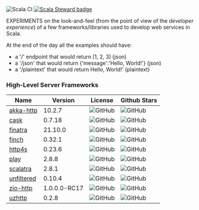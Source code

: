 ![Scala CI](https://github.com/mfirry/web-frameworks-templates/workflows/Scala%20CI/badge.svg)
[![Scala Steward badge](https://img.shields.io/badge/Scala_Steward-helping-blue.svg?style=flat&logo=data:image/png;base64,iVBORw0KGgoAAAANSUhEUgAAAA4AAAAQCAMAAAARSr4IAAAAVFBMVEUAAACHjojlOy5NWlrKzcYRKjGFjIbp293YycuLa3pYY2LSqql4f3pCUFTgSjNodYRmcXUsPD/NTTbjRS+2jomhgnzNc223cGvZS0HaSD0XLjbaSjElhIr+AAAAAXRSTlMAQObYZgAAAHlJREFUCNdNyosOwyAIhWHAQS1Vt7a77/3fcxxdmv0xwmckutAR1nkm4ggbyEcg/wWmlGLDAA3oL50xi6fk5ffZ3E2E3QfZDCcCN2YtbEWZt+Drc6u6rlqv7Uk0LdKqqr5rk2UCRXOk0vmQKGfc94nOJyQjouF9H/wCc9gECEYfONoAAAAASUVORK5CYII=)](https://scala-steward.org)


EXPERIMENTS on the look-and-feel (from the point of view of the *developer experience*) of a few frameworks/libraries used to develop web services in Scala.

At the end of the day all the examples should have:
- a '/' endpoint that would return [1, 2, 3] (json)
- a '/json' that would return {'message':'Hello, World!'} (json)
- a '/plaintext' that would return Hello, World!' (plaintext)

### High-Level Server Frameworks

| Name       | Version      | License                                                                    | Github Stars                                                             |
|------------|--------------|----------------------------------------------------------------------------|--------------------------------------------------------------------------|
| [akka-http](https://doc.akka.io/docs/akka-http/current/)  | 10.2.7       | ![GitHub](https://img.shields.io/github/license/akka/akka-http)            | ![GitHub](https://img.shields.io/github/stars/akka/akka-http)            |
| [cask](https://github.com/lihaoyi/cask)       | 0.7.18       | ![GitHub](https://img.shields.io/github/license/com-lihaoyi/cask)          | ![GitHub](https://img.shields.io/github/stars/com-lihaoyi/cask)          |
| [finatra](https://github.com/twitter/finatra)    | 21.10.0       | ![GitHub](https://img.shields.io/github/license/twitter/finatra)           | ![GitHub](https://img.shields.io/github/stars/twitter/finatra)           |
| [finch](https://finagle.github.io/finch/)      | 0.32.1       | ![GitHub](https://img.shields.io/github/license/finagle/finch)             | ![GitHub](https://img.shields.io/github/stars/finagle/finch)             |
| [http4s](https://http4s.org/)     | 0.23.6       | ![GitHub](https://img.shields.io/github/license/http4s/http4s)             | ![GitHub]( https://img.shields.io/github/stars/http4s/http4s)          |
| [play](https://www.playframework.com/)       | 2.8.8        | ![GitHub](https://img.shields.io/github/license/play/play)                 | ![GitHub](https://img.shields.io/github/stars/play/play)                 |
| [scalatra](https://scalatra.org/)   | 2.8.1       | ![GitHub](https://img.shields.io/github/license/scalatra/scalatra)         | ![GitHub](https://img.shields.io/github/stars/scalatra/scalatra)         |
| [unfiltered](http://unfiltered.ws/) | 0.10.4       | ![GitHub](https://img.shields.io/github/license/unfiltered/unfiltered)     | ![GitHub](https://img.shields.io/github/stars/unfiltered/unfiltered)     |
| [zio-http](https://github.com/dream11/zio-http)   | 1.0.0.0-RC17 | ![GitHub](https://img.shields.io/github/license/dream11/zio-http)          | ![GitHub](https://img.shields.io/github/stars/dream11/zio-http)          |
| [uzhttp](https://github.com/polynote/uzhttp)     | 0.2.8        | ![GitHub](https://img.shields.io/github/license/polynote/uzhttp)           | ![GitHub](https://img.shields.io/github/stars/polynote/uzhttp)           |
